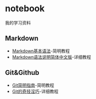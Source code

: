 # notebook
我的学习资料

## Markdown
- [Markdown基本语法](https://github.com/younghz/Markdown)-简明教程
- [Markdown语法说明简体中文版](http://wow.kuapp.com/markdown/)-详细教程

## Git&Github
- [Git简明指南](https://www.runoob.com/manual/git-guide/)-简明教程
- [Git的奇技淫巧](https://github.com/521xueweihan/git-tips)-详细教程
